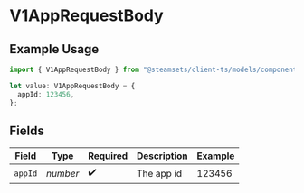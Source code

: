 # V1AppRequestBody

## Example Usage

```typescript
import { V1AppRequestBody } from "@steamsets/client-ts/models/components";

let value: V1AppRequestBody = {
  appId: 123456,
};
```

## Fields

| Field              | Type               | Required           | Description        | Example            |
| ------------------ | ------------------ | ------------------ | ------------------ | ------------------ |
| `appId`            | *number*           | :heavy_check_mark: | The app id         | 123456             |